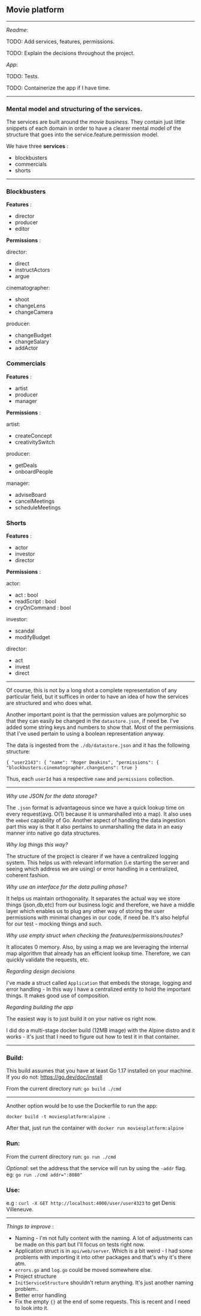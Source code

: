 ## Movie platform 


---

*Readme*: 

TODO: Add services, features, permissions.

TODO: Explain the decisions throughout the project.

*App*:

TODO: Tests.

TODO: Containerize the app if I have time.


---


### Mental model and structuring of the services.

The services are built around the *movie business*. They contain just little snippets of each domain in order to have a
clearer mental model of the structure that goes into the service.feature.permission model.

We have three **services** :

- blockbusters
- commercials
- shorts

---
### Blockbusters

**Features** :

- director
- producer
- editor

**Permissions** :

director:

- direct
- instructActors
- argue

cinematographer:

- shoot
- changeLens
- changeCamera

producer:

- changeBudget
- changeSalary
- addActor

### Commercials

**Features** :

- artist
- producer
- manager

**Permissions** :

artist:

- createConcept
- creativitySwitch

producer:

- getDeals
- onboardPeople

manager:

- adviseBoard
- cancelMeetings
- scheduleMeetings

### Shorts

**Features** :

- actor 
- investor
- director

**Permissions** :

actor:

- act : bool
- readScript : bool
- cryOnCommand : bool

investor:

- scandal
- modifyBudget

director:

- act
- invest
- direct

---

Of course, this is not by a long shot a complete representation of any particular field, but it suffices in order to have an idea of how the services are structured and who does what.

Another important point is that the permission values are polymorphic so that they can easily be changed in the `datastore.json`, if need be. I've added some string keys and numbers to show that. Most of the permissions that I've used pertain to using a boolean representation anyway.


The data is ingested from the `./db/datastore.json` and it has the following structure:

`{
"user2143": {
"name": "Roger Deakins",
"permissions": {
"blockbusters.cinematographer.changeLens": true }
`   

Thus, each `userId` has a respective `name` and `permissions` collection. 

---
*Why use JSON for the data storage?*

The `.json` format is advantageous since we have a quick lookup time on every request(avg. O(1) because it is unmarshalled into a map). It also uses the `embed` capability of Go.
Another aspect of handling the data ingestion part this way is that it also pertains to unmarshalling the data in an easy manner into native go data structures.


*Why log things this way?*

The structure of the project is clearer if we have a centralized logging system. This helps us
with relevant information (i.e starting the server and seeing which address we are using) or error handling in a centralized, coherent fashion.

*Why use an interface for the data pulling phase?* 

It helps us maintain orthogonality. It separates the actual way we store things (json,db,etc) from our
business logic and therefore, we have a middle layer which enables us to plug any other way of storing
the user permissions with minimal changes in our code, if need be. It's also helpful for our test - mocking things and such.

*Why use empty struct when checking the features/permissions/routes?*

It allocates 0 memory. Also, by using a map we are leveraging the internal map algorithm that already has an efficient lookup time. Therefore, we can quickly validate the requests, etc. 

*Regarding design decisions*

I've made a struct called `Application` that embeds the storage, logging and error handling - In this way I have a centralized entity to hold the important things. It makes good use of composition.

*Regarding building the app*

The easiest way is to just build it on your native os right now.

I did do a multi-stage docker build (12MB image) with the Alpine distro and it works - it's just that I need to figure out how to test it in that container.


---

### Build:

This build assumes that you have at least Go 1.17 installed on your machine. If you do not: https://go.dev/doc/install

From the current directory run: `go build ./cmd`

---

Another option would be to use the Dockerfile to run the app:

`docker build -t moviesplatform:alpine .`

After that, just run the container with `docker run moviesplatform:alpine`


### Run:

From the current directory run: `go run ./cmd`

*Optional*: set the address that the service will run by using the `-addr` flag. eg: `go run ./cmd addr=":8080"`

### Use:
e.g : `curl -X GET http://localhost:4000/user/user4323` to get Denis Villeneuve.

---

*Things to improve* :

- Naming - I'm not fully content with the naming. A lot of adjustments can be made on this part but I'll focus on tests right now.
- Application struct is in `api/web/server`. Which is a bit weird - I had some problems with importing it into other packages and that's why it's there atm.
- `errors.go` and `log.go` could be moved somewhere else.
- Project structure 
- `InitServiceStructure` shouldn't return anything. It's just another naming problem..
- Better error handling
- Fix the empty `{}` at the end of some requests. This is recent and I need to look into it.
